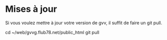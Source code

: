 # Mises à jour

Si vous voulez mettre à jour votre version de gvv, il suffit de faire un git pull.

cd ~/web/gvvg.flub78.net/public_html
git pull